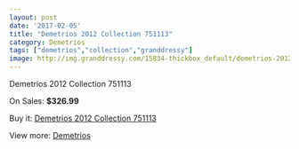 ```yaml
---
layout: post
date: '2017-02-05'
title: "Demetrios 2012 Collection 751113"
category: Demetrios
tags: ["demetrios","collection","granddressy"]
image: http://img.granddressy.com/15834-thickbox_default/demetrios-2012-collection-751113.jpg
---
```

Demetrios 2012 Collection 751113

On Sales: **$326.99**
<a href="https://www.granddressy.com/en/demetrios/14863-demetrios-2012-collection-751113.html"><amp-img layout="responsive" width="600" height="600" src="//img.granddressy.com/15834-thickbox_default/demetrios-2012-collection-751113.jpg" alt="Demetrios 2012 Collection 751113 0" /></a>

Buy it: [Demetrios 2012 Collection 751113](https://www.granddressy.com/en/demetrios/14863-demetrios-2012-collection-751113.html "Demetrios 2012 Collection 751113")

View more: [Demetrios](https://www.granddressy.com/en/343-demetrios "Demetrios")